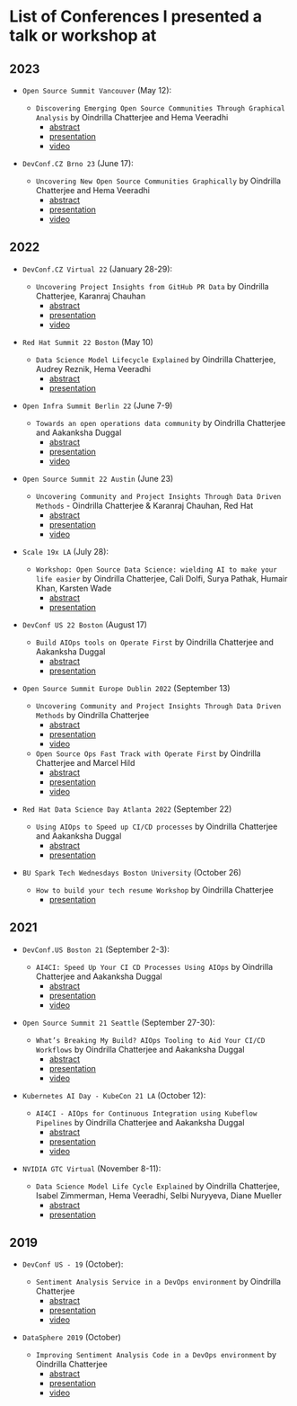 # List of Conferences I presented a talk or workshop at

## 2023

- `Open Source Summit Vancouver` (May 12):
    - `Discovering Emerging Open Source Communities Through Graphical Analysis` by Oindrilla Chatterjee and Hema Veeradhi
        - [abstract](./talks/2023/OSSNA/Abstract.md)
        - [presentation](./talks/2023/OSSNA/discovering_emerging_oss_communities.pdf)
        - [video](https://youtu.be/iLG8ZtRCjio?si=n8pgt-3qtvH8Emgq)

- `DevConf.CZ Brno 23` (June 17):
    - `Uncovering New Open Source Communities Graphically` by Oindrilla Chatterjee and Hema Veeradhi
        - [abstract](./talks/2023/DevConfCZ/Abstract.md)
        - [presentation](./talks/2023/DevConfCZ/NetworkAnalysisforOpenSourceCommunities.pdf)
        - [video](https://youtu.be/iLG8ZtRCjio?si=2Ec5Sn1RmKwE6uKq)

## 2022

- `DevConf.CZ Virtual 22` (January 28-29):
    - `Uncovering Project Insights from GitHub PR Data` by Oindrilla Chatterjee, Karanraj Chauhan
        - [abstract](./talks/2022/DevConfCZ/Abstract.md)
        - [presentation](https://slides.com/chauhankaranraj/unconvering-insights-from-your-github)
        - [video](https://youtu.be/bg-fZ7KGsbw)

- `Red Hat Summit 22 Boston` (May 10)
    - `Data Science Model Lifecycle Explained` by Oindrilla Chatterjee, Audrey Reznik, Hema Veeradhi
        - [abstract](./talks/2022/RedHatSummit/Abstract.md)
        - [presentation](./talks/2022/RedHatSummit/Summit_2022_Data_Science_Model_Lifecycle_Explained.pdf)

- `Open Infra Summit Berlin 22` (June 7-9)
    - `Towards an open operations data community` by Oindrilla Chatterjee and Aakanksha Duggal
        - [abstract](./talks/2022/OpenInfraSummit/Abstract.md)
        - [presentation](./talks/2022/OpenInfraSummit/AI4CI_Towards_an_Open_Operations_Data_Community.pdf)
        - [video](https://youtu.be/leos1Q6BoDA?si=uewJ2ILdY9lP37pi&t=11)
        
- `Open Source Summit 22 Austin` (June 23)
    - `Uncovering Community and Project Insights Through Data Driven Methods` - Oindrilla Chatterjee & Karanraj Chauhan, Red Hat
        - [abstract](./talks/2022/OSSNA/Abstract.md)
        - [presentation](https://slides.com/chauhankaranraj/unconvering-insights-from-your-github)
        - [video](https://youtu.be/06Q6xt1JZKY?si=mqIaEdfM2cXnYpo1)

- `Scale 19x LA` (July 28):
    - `Workshop: Open Source Data Science: wielding AI to make your life easier` by Oindrilla Chatterjee, Cali Dolfi, Surya Pathak, Humair Khan, Karsten Wade
        - [abstract](./talks/2022/Scale/Abstract.md)
        - [presentation](./talks/2022/Scale/Workshop_build_AIOps_tools_using_Operate_First.pdf)
      
- `DevConf US 22 Boston` (August 17)
    - `Build AIOps tools on Operate First` by Oindrilla Chatterjee and Aakanksha Duggal
        - [abstract](./talks/2022/DevConfUS/Abstract.md)
        - [presentation](./talks/2022/DevConfUS/Workshop_build_AIOps_tools_using_Operate_First.pdf)

-  `Open Source Summit Europe Dublin 2022` (September 13)
    - `Uncovering Community and Project Insights Through Data Driven Methods` by Oindrilla Chatterjee
       - [abstract](./talks/2022/OSSEU/Abstract1.md)
       - [presentation](./talks/2022/OSSEU/UncoveringProjectandCommunityInsightsUsingDataDrivenMethods.pdf)
       - [video](https://youtu.be/V0AbQpAmN6w?si=WpKPIKj-v1whnGxC)
    - `Open Source Ops Fast Track with Operate First` by Oindrilla Chatterjee and Marcel Hild
       - [abstract](./talks/2022/OSSEU/Abstract2.md)
       - [presentation](./talks/2022/OSSEU/OpenSourceFastTrackwithOperateFirst.pdf)
       - [video](https://youtu.be/qGXUtetVIjw?si=rNCNt8DnCd1HdF52)

-  `Red Hat Data Science Day Atlanta 2022` (September 22)
    -  `Using AIOps to Speed up CI/CD processes` by Oindrilla Chatterjee and Aakanksha Duggal
       -  [abstract](./talks/2022/RHAIDay/Abstract.md)
       -  [presentation](./talks/2022/RHAIDay/AI4CI-DataScienceDay.pdf)
    
-  `BU Spark Tech Wednesdays Boston University` (October 26)
    - `How to build your tech resume Workshop` by Oindrilla Chatterjee
       - [presentation](./talks/2022/BUSpark/SparkResumeTechTalk.pdf)


## 2021

- `DevConf.US Boston 21` (September 2-3):
    - `AI4CI: Speed Up Your CI CD Processes Using AIOps` by Oindrilla Chatterjee and Aakanksha Duggal
        - [abstract](./talks/2021/DevConfUS/Abstract.md)
        - [presentation](./talks/2021/DevConfUS/DevConf.US-AI4CI_Oindrilla_Aakanksha.pdf)
        - [video](https://www.youtube.com/watch?v=Zc25N1np59I)

- `Open Source Summit 21 Seattle` (September 27-30):
    - `What’s Breaking My Build? AIOps Tooling to Aid Your CI/CD Workflows` by Oindrilla Chatterjee and Aakanksha Duggal
        - [abstract](./talks/2021/OSSNA/Abstract.md)
        - [presentation](./talks/2021/OSSNA/Open-Source-Summit-AI4CI.pdf)
        - [video](https://www.youtube.com/watch?v=_RNCn-7oUjI)

- `Kubernetes AI Day - KubeCon 21 LA` (October 12):
    - `AI4CI - AIOps for Continuous Integration using Kubeflow Pipelines` by Oindrilla Chatterjee and Aakanksha Duggal
        - [abstract](./talks/2021/KubeCon/Abstract.md)
        - [presentation](./talks/2021/KubeCon/Kubernetes-AI-Day-AI4CI.pdf)
        - [video](https://youtu.be/0-_RDgSGbe4)
     
- `NVIDIA GTC Virtual` (November 8-11):
   - `Data Science Model Life Cycle Explained` by Oindrilla Chatterjee, Isabel Zimmerman, Hema Veeradhi, Selbi Nuryyeva, Diane Mueller
       - [abstract](./talks/2021/NVIDIAGTC/Abstract.md)
       - [presentation](./talks/2021/NVIDIAGTC/NVIDIA_GTC_Slides.pdf)


## 2019

- `DevConf US - 19` (October):
    - `Sentiment Analysis Service in a DevOps environment` by Oindrilla Chatterjee
        - [abstract](./talks/2019/DevConfUS/Abstract.md)
        - [presentation](./talks/2019/DevConfUS/Sentiment_Analysis.pdf)
        - [video](https://youtu.be/2QJ367chSS0?si=pVvzIZlHbJi7drl9)
     
- `DataSphere 2019` (October)
    - `Improving Sentiment Analysis Code in a DevOps environment` by Oindrilla Chatterjee
        - [abstract](./talks/2019/DataSphere/Abstract.md)
        - [presentation](./talks/2019/DataSphere/SentimentAnalysis.pdf)
        - [video](https://youtu.be/4tvPR_13WuU?si=QYndKROypW2KhMSH)
